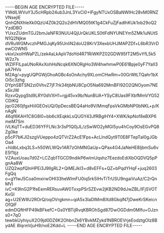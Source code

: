 -----BEGIN AGE ENCRYPTED FILE-----
YWdlLWVuY3J5cHRpb24ub3JnL3YxCi0+IFgyNTUxOSBaNWlHc28vM0RNZVNsejlE
QnhQNXhleXk0QzU4Z0k2Q2o2dHVMQ05tK1g4CkFuZjFadlhKUk1ob29oQ2YzdDBO
YUxzZUdmTGJ2bmJaNFR3NUU4QjUrQkUKLS0tIFdNYUNEYm5ZMk1uNUtSN1Q2Njkw
dVRuWGMvczhPMGJqKy95UnliN2doU28KrV3XexbUHJMAPZDf+L6bR3VrDewCOWN5
vkixUxolHWaPZL/zek4aLkApV7doYd4R71RiWKPZ02GDW95fT2M5vYfL5k5W2z7s
WZIFFlLpaUNoRAxXohHsNcqk6XNORgHo3W4hwhmwP0E61Bpje0yF7YaII3pA7HVs
M2Ag/+pygUQPGWjGhoAGBc4sOnAchy9XLomCHwRm+00GrWtLTQahr1bXOi5c3zhg
DYphSBTSN2zi0VhvZ7jF7rk34tjbNU8CpO5Na692MmBFl92O2QNOyom7NEx5irJW
RzxvQypgStd9LRY0dVXH1+rgj45vx9b/NunBUA+YSyC8Uas9FXbfMmVYG52CDiKQ
jqcG260jfgxHiilGEOsUQ/0pDecsBEQ4aHo9V/MmqFpsVkGMbNP0bNKL+p/KnAgN
46qf6KAH1C8G8l0+bb6cXEqkkLsQUGY43JfRBglHY4+XWK/kpNof8eBXP6meM7Sm
iVLKqTT+duED36YFFLNc3r3sP1Q0jJL/zSwWO2yMGI5yu4hCoy9OsEGvPQ8Zg0ke
p5cP7bKJl2szgVUeppo4zQTVrZ2AcE1Fps+AcLlndQyt9T0E8FTepTaI0gJGbOa4
+hIdbLxbq3LS+h50WLWQv1AR7zGhMNGaUp+QPax4G4JaNeHE8ljbmSu6vE5f1tjz
VZAuxUoau7d0Z+LCZqb1TGCD9ndikP6wlmUqshz7EezdoEdiXbOQDVQ5pPgnAa8W
UZQ2wpfQInHPEi3J9lIgRL2+QiMEJkI3+d8vEFFs+QZ+bPqdYHqF+juq2603FgQq
o+gYIwJ5Coa0mxirwOHI33heWImFU0iq5rk5IHvTiTrUSU9ngaiVuAz/C2rQnMVI
ivC+K9lnG2P1feEemRERsuvAW0TxxpPSrSZEvw2jKB2ND9dJwZBL/IFjSVOTKvGl
ag+U2EW8U2ROrQ/oqOVrgkmn+qiA5x3IaDIMmBXd8GkqlN7jDweKrSKeicnOfQlF
edmDQftHFP49kBFkefC+Gs0YBTijRvqKBROhSgd87DwOGDdm0MIfu+OJzns0+7qO
tewbkUyhiyuX2O9jd0DZ6K2OhbnZk6YBvkMZykd1NBROEVrjeEodztgOIz8BydAE
8IqrmVjuH9/noE2Kdd+L
-----END AGE ENCRYPTED FILE-----
